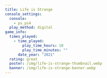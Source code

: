 ```yaml
---
title: Life is Strange
console_settings:
  console:
    - ps_ps4
  play_method: digital
game_info:
  times_played:
    - time_played:
        play_time_hours: 10
        play_time_minutes: ""
      date_year: "2021"
  rating: great
  poster: /img/life-is-strange-thumbnail.webp
  banner: /img/life-is-strange-banner.webp
---
```

